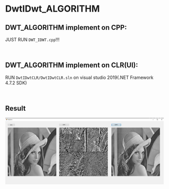 # DwtIDwt_ALGORITHM

## DWT_ALGORITHM implement on CPP:
  JUST RUN `DWT_IDWT.cpp`!!!

<br>

## DWT_ALGORITHM implement on CLR(UI):
  RUN `DwtIDwtCLR/DwtIDwtCLR.sln` on visual studio 2019(.NET Framework 4.7.2 SDK)

<br>

## Result
  ![Processing image](https://github.com/hellojor/DwtIDwt-CPP/blob/main/result.jpg)
